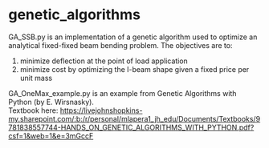# genetic_algorithms
GA_SSB.py is an implementation of a genetic algorithm used to optimize an analytical fixed-fixed beam bending problem.
The objectives are to: 
1) minimize deflection at the point of load application 
2) minimize cost by optimizing the I-beam shape given a fixed price per unit mass 

GA_OneMax_example.py is an example from Genetic Algorithms with Python (by E. Wirsnasky). \
Textbook here: 
https://livejohnshopkins-my.sharepoint.com/:b:/r/personal/mlapera1_jh_edu/Documents/Textbooks/9781838557744-HANDS_ON_GENETIC_ALGORITHMS_WITH_PYTHON.pdf?csf=1&web=1&e=3mGccF

